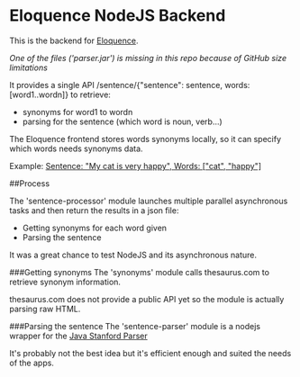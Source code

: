 Eloquence NodeJS Backend
========================

This is the backend for <a href="https://github.com/Almouro/eloquence-mobile">Eloquence</a>.

_One of the files ('parser.jar') is missing in this repo because of GitHub size limitations_

It provides a single API /sentence/{"sentence": sentence, words:[word1..wordn]}
to retrieve:
  - synonyms for word1 to wordn 
  - parsing for the sentence (which word is noun, verb...)
  
The Eloquence frontend stores words synonyms locally, so it can specify which words needs synonyms data.
  
Example: [Sentence: "My cat is very happy", Words: ["cat", "happy"]](http://eloquence-node.herokuapp.com/sentence/%7B%22sentence%22:%22my%20cat%20is%20very%20happy%22,%22words%22:[%22cat%22,%20%22happy%22]%7D)

##Process

The 'sentence-processor' module launches multiple parallel asynchronous tasks and then return the results in a json file:
  - Getting synonyms for each word given
  - Parsing the sentence

It was a great chance to test NodeJS and its asynchronous nature.

###Getting synonyms
The 'synonyms' module calls thesaurus.com to retrieve synonym information.

thesaurus.com does not provide a public API yet so the module is actually parsing raw HTML.

###Parsing the sentence
The 'sentence-parser' module is a nodejs wrapper for the [Java Stanford Parser](http://nlp.stanford.edu/software/lex-parser.shtml)

It's probably not the best idea but it's efficient enough and suited the needs of the apps.

